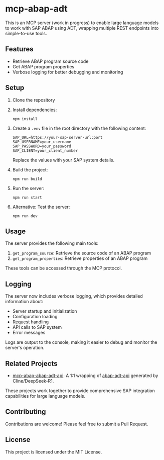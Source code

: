 # mcp-abap-adt

This is an MCP server (work in progress) to enable large language models to work with SAP ABAP using ADT, wrapping multiple REST endpoints into simple-to-use tools.

## Features

- Retrieve ABAP program source code
- Get ABAP program properties
- Verbose logging for better debugging and monitoring

## Setup

1. Clone the repository
2. Install dependencies:
   ```
   npm install
   ```
3. Create a `.env` file in the root directory with the following content:
   ```
   SAP_URL=https://your-sap-server-url:port
   SAP_USERNAME=your_username
   SAP_PASSWORD=your_password
   SAP_CLIENT=your_client_number
   ```
   Replace the values with your SAP system details.

4. Build the project:
   ```
   npm run build
   ```

5. Run the server:
   ```
   npm run start
   ```

6. Alternative: Test the server:
   ```
   npm run dev
   ```
## Usage

The server provides the following main tools:

1. `get_program_source`: Retrieve the source code of an ABAP program
2. `get_program_properties`: Retrieve properties of an ABAP program

These tools can be accessed through the MCP protocol.

## Logging

The server now includes verbose logging, which provides detailed information about:

- Server startup and initialization
- Configuration loading
- Request handling
- API calls to SAP system
- Error messages

Logs are output to the console, making it easier to debug and monitor the server's operation.

## Related Projects

- [mcp-abap-abap-adt-api](https://github.com/mario-andreschak/mcp-abap-abap-adt-api): A 1:1 wrapping of [abap-adt-api](https://github.com/marcellourbani/abap-adt-api) generated by Cline/DeepSeek-R1.

These projects work together to provide comprehensive SAP integration capabilities for large language models.

## Contributing

Contributions are welcome! Please feel free to submit a Pull Request.

## License

This project is licensed under the MIT License.
